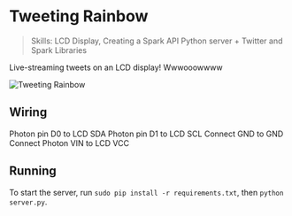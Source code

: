 Tweeting Rainbow
==================

> Skills: 
> LCD Display, Creating a Spark API
> Python server + Twitter and Spark Libraries

Live-streaming tweets on an LCD display! Wwwooowwww

![Tweeting Rainbow](http://i.imgur.com/uhZHRgf.jpg)

## Wiring

Photon pin D0 to LCD SDA
Photon pin D1 to LCD SCL
Connect GND to GND
Connect Photon VIN to LCD VCC

## Running

To start the server, run `sudo pip install -r requirements.txt`, then `python server.py`.